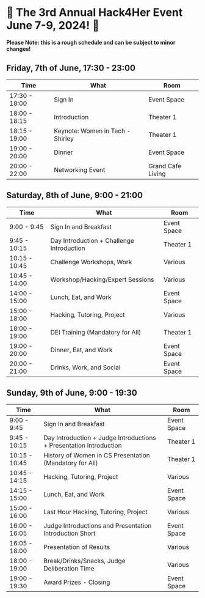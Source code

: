 # 🌟 The 3rd Annual Hack4Her Event June 7-9, 2024! 🌟

**Please Note: this is a rough schedule and can be subject to minor changes!**


## Friday, 7th of June, 17:30 - 23:00



| Time       | What                           | Room       |
|------------|--------------------------------|------------|
| 17:30 - 18:00 | Sign In                      | Event Space  |
| 18:00 - 18:15 | Introduction                 | Theater 1 |
| 18:15 - 19:00 | Keynote: Women in Tech - Shirley | Theater 1 |
| 19:00 - 20:00 | Dinner                       | Event Space |
| 20:00 - 22:00 | Networking Event             | Grand Cafe Living  |



## Saturday, 8th of June, 9:00 - 21:00

| Time         | What                               | Room       |
|--------------|------------------------------------|------------|
| 9:00 - 9:45  | Sign In and Breakfast              | Event Space |
| 9:45 - 10:15 | Day Introduction + Challenge Introduction | Theater 1   |
| 10:15 - 10:45 | Challenge Workshops, Work         | Various  |
| 10:45 - 14:00 | Workshop/Hacking/Expert Sessions  | Various    |
| 14:00 - 15:00 | Lunch, Eat, and Work              | Event Space |
| 15:00 - 18:00 | Hacking, Tutoring, Project        | Various    |
| 18:00 - 19:00 | DEI Training (Mandatory for All)  | Theater 1  |
| 19:00 - 20:00 | Dinner, Eat, and Work             | Event Space |
| 20:00 - 21:00 | Drinks, Work, and Social          | Event Space    |



## Sunday, 9th of June, 9:00 - 19:30

| Time         | What                                  | Room       |
|--------------|---------------------------------------|------------|
| 9:00 - 9:45  | Sign In and Breakfast                 | Event Space |
| 9:45 - 10:15 | Day Introduction + Judge Introductions + Presentation Introduction | Theater 1  |
| 10:15 - 10:45 | History of Women in CS Presentation (Mandatory for All) | Theater 1 |
| 10:45 - 14:15 | Hacking, Tutoring, Project           | Various    |
| 14:15 - 15:00 | Lunch, Eat, and Work                 | Event Space |
| 15:00 - 16:00 | Last Hour Hacking, Tutoring, Project | Various    |
| 16:00 - 16:05 | Judge Introductions and Presentation Introduction Short | Event Space  |
| 16:05 - 18:00 | Presentation of Results              | Various |
| 18:00 - 19:00 | Break/Drinks/Snacks, Judge Deliberation Time | Various |
| 19:00 - 19:30 | Award Prizes - Closing               | Event Space  |

